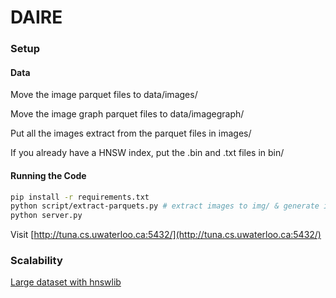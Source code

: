# DAIRE


### Setup

#### Data 
Move the image parquet files to data/images/

Move the image graph parquet files to data/imagegraph/

Put all the images extract from the parquet files in images/

If you already have a HNSW index, put the .bin and .txt files in bin/

#### Running the Code
```sh
pip install -r requirements.txt
python script/extract-parquets.py # extract images to img/ & generate img/imgs.txt
python server.py
```
Visit [http://tuna.cs.uwaterloo.ca:5432/](http://tuna.cs.uwaterloo.ca:5432/)

### Scalability
[Large dataset with hnswlib](https://github.com/nmslib/hnswlib/issues/81)
